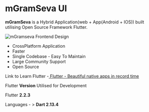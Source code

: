 # mGramSeva UI

**mGramSeva** is a Hybrid Application(web + App(Android + IOS)) built utilising Open Source Framework Flutter.

<div align="left">

<img src="https://238770250-files.gitbook.io/~/files/v0/b/gitbook-x-prod.appspot.com/o/spaces%2FS0VW1NVyguqXxlketbHB%2Fuploads%2Fu5YISGc3AcAkDcTosRxC%2Fmgraseva-UI-architecture%20diagram.png?alt=media&#x26;token=5464b732-ce60-4995-8101-d49833eff504" alt="mGramseva Frontend Design">

</div>

* CrossPlatform Application
* Faster
* Single Codebase - Easy To Maintain
* Large Community Support
* Open Source

Link to Learn Flutter -[ Flutter - Beautiful native apps in record time](https://flutter.dev/)​

Flutter **Version** Utilised for Development

Flutter **2.2.3**

Languages - > **Dart 2.13.4**
